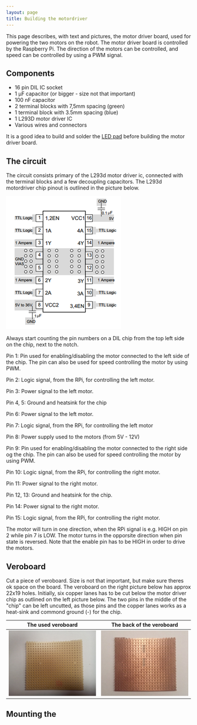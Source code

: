 ```yaml
---
layout: page
title: Building the motordriver 
---
```


This page describes, with text and pictures, the motor driver board, used for powering the two motors on the robot. The motor driver board is controlled by the Raspberry Pi. The direction of the motors can be controlled, and speed can be controlled by using a PWM signal.

## Components
* 16 pin DIL IC socket
* 1 &mu;F capacitor (or bigger - size not that important)
* 100 nF capacitor
* 2 terminal blocks with 7,5mm spacing (green)
* 1 terminal block with 3.5mm spacing (blue)
* 1 L293D motor driver IC
* Various wires and connectors

It is a good idea to build and solder the [LED pad](../LEDpad) before building the motor driver board.

## The circuit
The circuit consists primary of the L293d motor driver ic, connected with the terminal blocks and a few decoupling capacitors. The L293d motordriver chip pinout is outlined in the picture below.

![L293d block](pics/L293d_block.png "Block diagram of the L293d chip")

Always start counting the pin numbers on a DIL chip from the top left side on the chip, next to the notch. 

Pin 1: Pin used for enabling/disabling the motor connected to the left side of the chip. The pin can also be used for speed controlling the motor by using PWM.

Pin 2: Logic signal, from the RPi, for controlling the left motor.

Pin 3: Power signal to the left motor.

Pin 4, 5: Ground and heatsink for the chip

Pin 6: Power signal to the left motor.

Pin 7: Logic signal, from the RPi, for controlling the left motor

Pin 8: Power supply used to the motors (from 5V - 12V)

Pin 9: Pin used for enabling/disabling the motor connected to the right side og the chip. The pin can also be used for speed controlling the motor by using PWM.

Pin 10: Logic signal, from the RPi, for controlling the right motor.

Pin 11: Power signal to the right motor.

Pin 12, 13: Ground and heatsink for the chip.

Pin 14: Power signal to the right motor.

Pin 15: Logic signal, from the RPi, for controlling the right motor. 

The motor will turn in one direction, when the RPi signal is e.g. HIGH on pin 2 while pin 7 is LOW. The motor turns in the opporsite direction when pin state is reversed. Note that the enable pin has to be HIGH in order to drive the motors.

## Veroboard
Cut a piece of veroboard. Size is not that important, but make sure theres ok space on the board. The veroboard on the right picture below has approx 22x19 holes. Initially, six copper lanes has to be cut below the motor driver chip as outlined on the left picture below. The two pins in the middle of the "chip" can be left uncutted, as those pins and the copper lanes works as a heat-sink and commond ground (-) for the chip.

| The used veroboard | The back of the veroboard |
|:------------------:|:-------------------------:|
|<img src="pics/IMG_20160903_204458.jpg" alt="The used veroboard" width="400" />|<img src="pics/IMG_20160903_204946.jpg" alt="Copper side of the veroboard" width="400" />|

## Mounting the 
